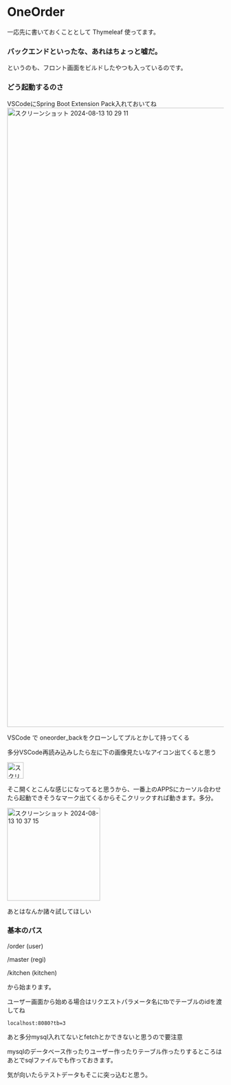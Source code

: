 # OneOrder
一応先に書いておくこととして Thymeleaf 使ってます。

### バックエンドといったな、あれはちょっと嘘だ。
というのも、フロント画面をビルドしたやつも入っているのです。

### どう起動するのさ

VSCodeにSpring Boot Extension Pack入れておいてね  
<img width="1440" alt="スクリーンショット 2024-08-13 10 29 11" src="https://github.com/user-attachments/assets/0e7f91aa-3278-4fa1-a445-b75353d7f650">

VSCode で oneorder_backをクローンしてプルとかして持ってくる

多分VSCode再読み込みしたら左に下の画像見たいなアイコン出てくると思う

<img width="38" alt="スクリーンショット 2024-08-13 10 35 52" src="https://github.com/user-attachments/assets/02258024-4ea2-42a0-aab2-459c981b59c8">

そこ開くとこんな感じになってると思うから、一番上のAPPSにカーソル合わせたら起動できそうなマーク出てくるからそこクリックすれば動きます。多分。

<img width="216" alt="スクリーンショット 2024-08-13 10 37 15" src="https://github.com/user-attachments/assets/6c89b47c-91b4-4f89-be54-8279258d2e19">

あとはなんか諸々試してほしい

### 基本のパス

/order (user)

/master (regi)

/kitchen (kitchen)

から始まります。

ユーザー画面から始める場合はリクエストパラメータ名にtbでテーブルのidを渡してね
```
localhost:8080?tb=3
```
あと多分mysql入れてないとfetchとかできないと思うので要注意

mysqlのデータベース作ったりユーザー作ったりテーブル作ったりするところはあとでsqlファイルでも作っておきます。

気が向いたらテストデータもそこに突っ込むと思う。
